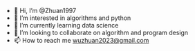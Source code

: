 - 👋 Hi, I’m @Zhuan1997
- 👀 I’m interested in algorithms and python
- 🌱 I’m currently learning data science
- 💞️ I’m looking to collaborate on algorithm and program design
- 📫 How to reach me wuzhuan2023@gmail.com

<!---
Zhuan1997/Zhuan1997 is a ✨ special ✨ repository because its `README.md` (this file) appears on your GitHub profile.
You can click the Preview link to take a look at your changes.
--->
